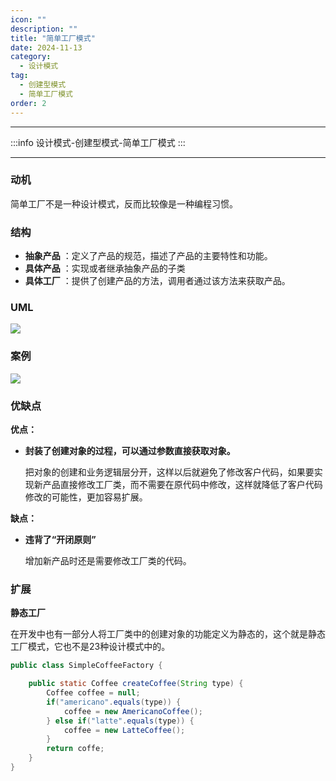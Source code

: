 ```yaml
---
icon: ""
description: ""
title: "简单工厂模式"
date: 2024-11-13
category:
  - 设计模式
tag: 
  - 创建型模式
  - 简单工厂模式
order: 2
---
```


---

:::info
设计模式-创建型模式-简单工厂模式
:::

---

### 动机

简单工厂不是一种设计模式，反而比较像是一种编程习惯。

### **结构**

- **抽象产品** ：定义了产品的规范，描述了产品的主要特性和功能。
- **具体产品** ：实现或者继承抽象产品的子类
- **具体工厂** ：提供了创建产品的方法，调用者通过该方法来获取产品。

### UML

![](https://drawingbed-686.pages.dev/myblog/202411122235793.png)

### 案例

![](https://drawingbed-686.pages.dev/myblog/202411122236209.png)

### 优缺点

**优点：**

- **封装了创建对象的过程，可以通过参数直接获取对象。**
    
    把对象的创建和业务逻辑层分开，这样以后就避免了修改客户代码，如果要实现新产品直接修改工厂类，而不需要在原代码中修改，这样就降低了客户代码修改的可能性，更加容易扩展。
    

**缺点：**

- **违背了“开闭原则”**
    
    增加新产品时还是需要修改工厂类的代码。
    

### 扩展

**静态工厂**

在开发中也有一部分人将工厂类中的创建对象的功能定义为静态的，这个就是静态工厂模式，它也不是23种设计模式中的。

```java
public class SimpleCoffeeFactory {

    public static Coffee createCoffee(String type) {
        Coffee coffee = null;
        if("americano".equals(type)) {
            coffee = new AmericanoCoffee();
        } else if("latte".equals(type)) {
            coffee = new LatteCoffee();
        }
        return coffe;
    }
}
```
